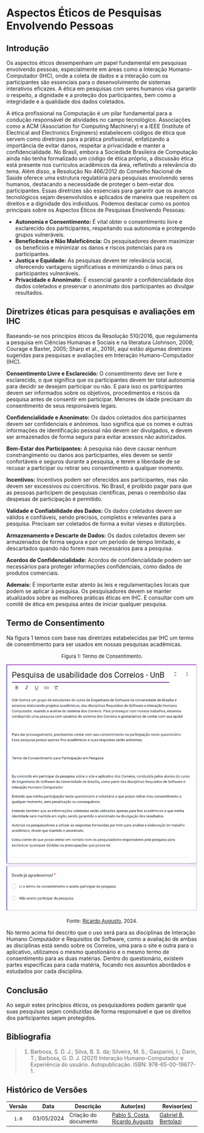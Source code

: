 # Aspectos Éticos de Pesquisas Envolvendo Pessoas

## Introdução

Os aspectos éticos desempenham um papel fundamental em pesquisas envolvendo pessoas, especialmente em áreas como a Interação Humano-Computador (IHC), onde a coleta de dados e a interação com os participantes são essenciais para o desenvolvimento de sistemas interativos eficazes. A ética em pesquisas com seres humanos visa garantir o respeito, a dignidade e a proteção dos participantes, bem como a integridade e a qualidade dos dados coletados.

A ética profissional na Computação é um pilar fundamental para a condução responsável de atividades no campo tecnológico. Associações como a ACM (Association for Computing Machinery) e a IEEE (Institute of Electrical and Electronics Engineers) estabelecem códigos de ética que servem como diretrizes para a prática profissional, enfatizando a importância de evitar danos, respeitar a privacidade e manter a confidencialidade. No Brasil, embora a Sociedade Brasileira de Computação ainda não tenha formalizado um código de ética próprio, a discussão ética está presente nos currículos acadêmicos da área, refletindo a relevância do tema. Além disso, a Resolução No 466/2012 do Conselho Nacional de Saúde oferece uma estrutura regulatória para pesquisas envolvendo seres humanos, destacando a necessidade de proteger o bem-estar dos participantes. Essas diretrizes são essenciais para garantir que os avanços tecnológicos sejam desenvolvidos e aplicados de maneira que respeitem os direitos e a dignidade dos indivíduos. Podemos destacar como os pontos principais sobre os Aspectos Éticos de Pesquisas Envolvendo Pessoas:

- **Autonomia e Consentimento:** É vital obter o consentimento livre e esclarecido dos participantes, respeitando sua autonomia e protegendo grupos vulneráveis.
- **Beneficência e Não Maleficência:** Os pesquisadores devem maximizar os benefícios e minimizar os danos e riscos potenciais para os participantes.
- **Justiça e Equidade:** As pesquisas devem ter relevância social, oferecendo vantagens significativas e minimizando o ônus para os participantes vulneráveis.
- **Privacidade e Anonimato:** É essencial garantir a confidencialidade dos dados coletados e preservar o anonimato dos participantes ao divulgar resultados.

## Diretrizes éticas para pesquisas e avaliações em IHC

Baseando-se nos princípios éticos da Resolução 510/2016, que regulamenta a pesquisa em Ciências Humanas e
Sociais e na literatura (Johnson, 2008; Courage e Baxter, 2005; Sharp et al., 2019), aqui estão algumas diretrizes sugeridas para pesquisas e avaliações em Interação Humano-Computador (IHC).

**Consentimento Livre e Esclarecido:**
O consentimento deve ser livre e esclarecido, o que significa que os participantes devem ter total autonomia para decidir se desejam participar ou não. E para isso os participantes devem ser informados sobre os objetivos, procedimentos e riscos da pesquisa antes de consentir em participar.
Menores de idade precisam do consentimento de seus responsáveis legais.

**Confidencialidade e Anonimato:**
Os dados coletados dos participantes devem ser confidenciais e anônimos. Isso significa que os nomes e outras informações de identificação pessoal não devem ser divulgados, e devem ser armazenados de forma segura para evitar acessos não autorizados.

**Bem-Estar dos Participantes:**
A pesquisa não deve causar nenhum constrangimento ou danos aos participantes, eles devem se sentir confortáveis e seguros durante a pesquisa, e terem a liberdade de se recusar a participar ou retirar seu consentimento a qualquer momento.

**Incentivos:**
Incentivos podem ser oferecidos aos participantes, mas não devem ser excessivos ou coercitivos. No Brasil, é proibido pagar para que as pessoas participem de pesquisas científicas, penas o reembolso das despesas de participação é permitido.

**Validade e Confiabilidade dos Dados:**
Os dados coletados devem ser válidos e confiáveis, sendo precisos, completos e relevantes para a pesquisa. Precisam ser coletados de forma a evitar vieses e distorções.

**Armazenamento e Descarte de Dados:**
Os dados coletados devem ser armazenados de forma segura e por um período de tempo limitado, e descartados quando não forem mais necessários para a pesquisa.

**Acordos de Confidencialidade:**
Acordos de confidencialidade podem ser necessários para proteger informações confidenciais, como dados de produtos comerciais.

**Ademais:**
É importante estar atento às leis e regulamentações locais que podem se aplicar à pesquisa. Os pesquisadores devem se manter atualizados sobre as melhores práticas éticas em IHC. E consultar com um comitê de ética em pesquisa antes de iniciar qualquer pesquisa.

## Termo de Consentimento

Na figura 1 temos com base nas diretrizes estabelecidas par IHC um termo de consentimento para ser usados em nossas pesquisas acadêmicas. 

<font size="2"><p style="text-align: center">Figura 1: Termo de Consentimento.</p></font>

<center>

![Termo de Consentimento](../assets/termo-consentimento.png)

</center>

<font size="2"><p style="text-align: center">Fonte: [Ricardo Augusto](https://github.com/avmricardo), 2024.</p></font>

No termo acima foi descrito que o uso será para as disciplinas de Interação Humano Computador e Requisitos de Software, como a avaliação de ambas as disciplinas está sendo sobre os Correios, uma para o site e outra para o aplicativo, utilizamos o mesmo questionário e o mesmo termo de consentimento para as duas matérias. Dentro do questionário, existem partes específicas para cada matéria, focando nos assuntos abordados e estudados por cada disciplina.

## Conclusão

Ao seguir estes princípios éticos, os pesquisadores podem garantir que suas pesquisas sejam conduzidas de forma responsável e que os direitos dos participantes sejam protegidos.

## Bibliografia

> 1. Barbosa, S. D. J.; Silva, B. S. da; Silveira, M. S.; Gasparini, I.; Darin, T.; Barbosa, G. D. J. (2021) Interação Humano-Computador e Experiência do usuário. Autopublicação. ISBN: 978-65-00-19677-1.
>

## Histórico de Versões

| Versão | Data | Descrição | Autor(es) | Revisor(es) |
| :----: | :--: | --------- | ----------- | ------ |
| `1.0`  | 03/05/2024 | Criação do documento | [Pablo S. Costa](https://github.com/pabloheika), [Ricardo Augusto](https://www.github.com/avmricardo)  | [Gabriel B. Bertolazi](https://github.com/Bertolazi) |
